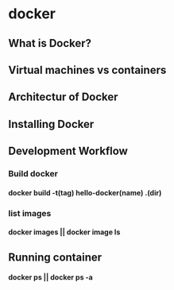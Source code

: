 # docker

## What is Docker?

## Virtual machines vs containers



## Architectur of Docker

## Installing Docker

## Development Workflow


### Build docker
#### docker build -t(tag) hello-docker(name) .(dir)

### list images
#### docker images || docker image ls

## Running container
#### docker ps || docker ps -a